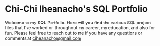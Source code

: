 # Chi-Chi Iheanacho's SQL Portfolio 


Welcome to my SQL Portfolio. Here will you find the various SQL project files that I've worked on throughout my career, my education, and also for fun. Please feel free to reach out to me if you have any questions or comments at ciheanacho@gmail.com
